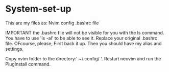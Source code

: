 # System-set-up
This are my files as: 
Nvim config 
.bashrc file


IMPORTANT the .bashrc file will not be visible for you with the ls command. You have to use 'ls -al' to be able to see it. Replace your original .bashrc file. OFcourse, please, First back it up. Then you should have my alias and settings. 

Copy nvim folder to the directory:' ~/.config/ '. 
Restart neovim and run the PlugInstall command. 


